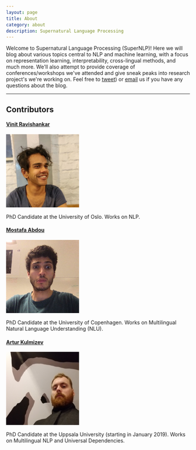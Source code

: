 ```yaml
---
layout: page
title: About
category: about
description: Supernatural Language Processing
---
```


Welcome to Supernatural Language Processing (SuperNLP)! Here we will blog about various topics central to NLP and machine learning, with a focus on representation learning, interpretability, cross-lingual methods, and much more. We'll also attempt to provide coverage of conferences/workshops we've attended and give sneak peaks into research project's we're working on. Feel free to [tweet](https://twitter.com/supernlpblog)) or [email](mailto:supernlpblog@gmail.com) us if you have any questions about the blog.

---

## Contributors

#### [Vinit Ravishankar](mailto:vinit.ravishankar@gmail.com)

<img src="/assets/img/vin.jpg" alt="vin" height="200" width="200">

PhD Candidate at the University of Oslo. Works on NLP.

#### [Mostafa Abdou](mailto:abdou.di.ku.dk)

<img src="/assets/img/mo.jpg" alt="mo" height="200" width="200">

PhD Candidate at the University of Copenhagen. Works on Multilingual Natural Language Understanding (NLU).

#### [Artur Kulmizev](mailto:akulmizev@gmail.com)

<img src="/assets/img/ak.jpg" alt="mo" height="200" width="200">

PhD Candidate at the Uppsala University (starting in January 2019). Works on Multilingual NLP and Universal Dependencies.

